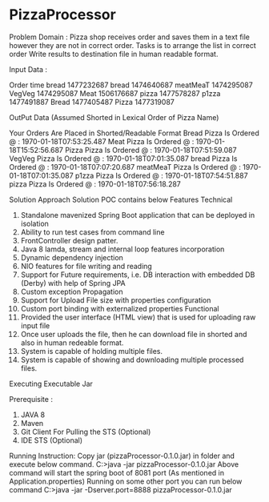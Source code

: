 # PizzaProcessor

Problem Domain : 
Pizza shop receives order and saves them in a text file however they are not in correct order.
Tasks is to arrange the list in correct order 
Write results to destination file in human readable format.

Input Data : 

Order		time
bread		1477232687
bread		1474640687
meatMeaT	1474295087
VegVeg		1474295087
Meat		1506176687
pizza		1477578287
p1zza		1477491887
Bread		1477405487
Pizza		1477319087

OutPut Data  (Assumed Shorted in Lexical Order of Pizza Name)

Your Orders Are Placed in Shorted/Readable Format 
Bread Pizza Is Ordered @  : 1970-01-18T07:53:25.487
Meat Pizza Is Ordered @  : 1970-01-18T15:52:56.687
Pizza Pizza Is Ordered @  : 1970-01-18T07:51:59.087
VegVeg Pizza Is Ordered @  : 1970-01-18T07:01:35.087
bread Pizza Is Ordered @  : 1970-01-18T07:07:20.687
meatMeaT Pizza Is Ordered @  : 1970-01-18T07:01:35.087
p1zza Pizza Is Ordered @  : 1970-01-18T07:54:51.887
pizza Pizza Is Ordered @  : 1970-01-18T07:56:18.287



Solution Approach
Solution POC contains below Features
Technical
1.	Standalone mavenized Spring Boot application that can be deployed in isolation
2.	Ability to run test cases from command line
3.	FrontController design patter.
4.	Java 8 lamda, stream and internal loop features incorporation
5.	Dynamic dependency injection 
6.	NIO features for file writing and reading
7.	Support for Future requirements, i.e. DB interaction with embedded DB (Derby) with help of Spring JPA
8.	Custom exception Propagation
9.	Support for Upload File size with properties configuration
10.	Custom port binding with externalized properties
Functional
11.	Provided the user interface (HTML view) that is used for uploading raw input file
12.	Once user uploads the file, then he can download file in shorted and also in human redeable format.
13.	System is capable of holding multiple files.
14.	System is capable of showing and downloading multiple processed files.



Executing Executable Jar

Prerequisite : 
1.	JAVA 8
2.	Maven
3.	Git Client For Pulling the STS (Optional)
4.	IDE STS (Optional) 


Running Instruction: Copy jar (pizzaProcessor-0.1.0.jar) in folder and execute below command. 
C:\>java -jar pizzaProcessor-0.1.0.jar
Above command will start the spring boot of 8081 port (As mentioned in Application.properties)
Running on some other port you can run below command
C:\>java -jar  -Dserver.port=8888 pizzaProcessor-0.1.0.jar 
